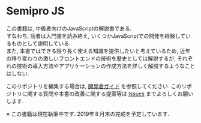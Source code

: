 # Semipro JS
この書籍は, 中級者向けのJavaScriptの解説書である.  
すなわち, 読者は入門書を読み終え, いくつかJavaScriptでの開発を経験しているものとして説明している.  
また, 本書ではできる限り長く使える知識を提供したいと考えているため, 近年の移り変わりの激しいフロントエンドの技術を歴史としては解説するが, それぞれの技術の導入方法やアプリケーションの作成方法を詳しく解説するようなことはしない.

このリポジトリを編集する場合は, [開発者ガイド](DEVELOP.md) を参照してください.
このリポジトリに関する質問や本書の改善に関する提案等は [Issues](https://github.com/AfterSchoolStudy/semipro-js/issues) までよろしくお願いします.

※ この書籍は現在執筆中です. 2019年８月末の完成を予定しています.
